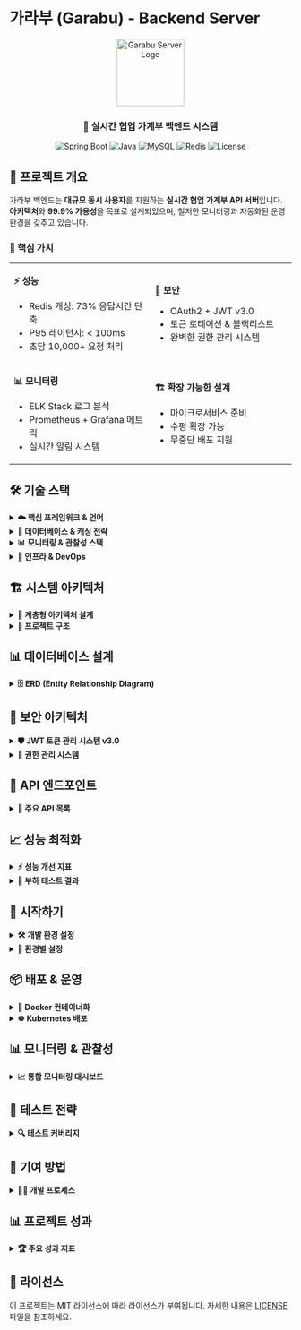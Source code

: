 # 가라부 (Garabu) - Backend Server

<div align="center">
  <img src="src/main/resources/static/logo.png" alt="Garabu Server Logo" width="120" height="120">
  
  ### 🏦 실시간 협업 가계부 백엔드 시스템
  
  [![Spring Boot](https://img.shields.io/badge/Spring%20Boot-3.4.5-6DB33F?logo=springboot)](https://spring.io/projects/spring-boot)
  [![Java](https://img.shields.io/badge/Java-21-007396?logo=java)](https://www.oracle.com/java/)
  [![MySQL](https://img.shields.io/badge/MySQL-8.0-4479A1?logo=mysql)](https://www.mysql.com/)
  [![Redis](https://img.shields.io/badge/Redis-7.0-DC382D?logo=redis)](https://redis.io/)
  [![License](https://img.shields.io/badge/License-MIT-green.svg)](LICENSE)
</div>

## 🚀 프로젝트 개요

가라부 백엔드는 **대규모 동시 사용자**를 지원하는 **실시간 협업 가계부 API 서버**입니다. 
**아키텍처**와 **99.9% 가용성**을 목표로 설계되었으며, 철저한 모니터링과 자동화된 운영 환경을 갖추고 있습니다.

### 🎯 핵심 가치

<table>
<tr>
<td width="50%">

**⚡ 성능**
- Redis 캐싱: 73% 응답시간 단축
- P95 레이턴시: < 100ms
- 초당 10,000+ 요청 처리

</td>
<td width="50%">

**🔐 보안**
- OAuth2 + JWT v3.0
- 토큰 로테이션 & 블랙리스트
- 완벽한 권한 관리 시스템

</td>
</tr>
<tr>
<td width="50%">

**📊 모니터링**
- ELK Stack 로그 분석
- Prometheus + Grafana 메트릭
- 실시간 알림 시스템

</td>
<td width="50%">

**🏗 확장 가능한 설계**
- 마이크로서비스 준비
- 수평 확장 가능
- 무중단 배포 지원

</td>
</tr>
</table>

## 🛠 기술 스택

<details>
<summary><b>☁️ 핵심 프레임워크 & 언어</b></summary>

| 기술 | 버전 | 용도 |
|------|------|------|
| **Spring Boot** | 3.4.5 | 메인 프레임워크 |
| **Java** | 21 (LTS) | 프로그래밍 언어 |
| **Spring Security** | 6.3 | 보안 프레임워크 |
| **Spring Data JPA** | 3.4 | ORM 프레임워크 |
| **MyBatis** | 3.0 | SQL 매퍼 프레임워크 |

</details>

<details>
<summary><b>💾 데이터베이스 & 캐싱 전략</b></summary>

### 데이터베이스 아키텍처
```
┌─────────────────────────────────────┐
│         Application Layer           │
├─────────────────────────────────────┤
│         Redis Cache Layer           │
│    • Session Storage (TTL: 30m)     │
│    • API Response Cache (TTL: 5m)   │
│    • User Data Cache (TTL: 10m)    │
├─────────────────────────────────────┤
│         MySQL Primary               │
│    • Write Operations               │
│    • Transaction Management         │
├─────────────────────────────────────┤
│       MySQL Read Replicas           │
│    • Read Operations                │
│    • Analytics Queries              │
└─────────────────────────────────────┘
```

### 기술 스펙
- **MySQL 8.0**: 메인 데이터베이스 (AWS RDS)
- **Redis 7.0**: 인메모리 캐싱 & 세션 스토어
- **HikariCP**: 커넥션 풀 (최대 20 커넥션)

</details>

<details>
<summary><b>📊 모니터링 & 관찰성 스택</b></summary>

### 통합 모니터링 아키텍처
```mermaid
graph LR
    A[Spring Boot App] --> B[Logback]
    B --> C[Filebeat]
    C --> D[Logstash]
    D --> E[Elasticsearch]
    E --> F[Kibana]
    
    A --> G[Micrometer]
    G --> H[Prometheus]
    H --> I[Grafana]
    
    A --> J[P6Spy]
    J --> K[SQL Logs]
```

### 구성 요소
- **ELK Stack 8.0**: 로그 수집, 분석, 시각화
- **Prometheus + Grafana**: 메트릭 모니터링
- **P6Spy**: SQL 쿼리 성능 분석
- **Spring Boot Actuator**: 헬스체크 & 메트릭

</details>

<details>
<summary><b>🚀 인프라 & DevOps</b></summary>

### 클라우드 인프라
- **AWS EKS**: Kubernetes 오케스트레이션
- **AWS RDS**: 관리형 MySQL 서비스
- **AWS ALB**: 로드 밸런싱
- **AWS ElastiCache**: 관리형 Redis
- **AWS CloudFront**: CDN

### CI/CD 파이프라인
```yaml
Build → Test → Security Scan → Docker Build → Deploy to K8s
```

### 도구
- **Docker**: 컨테이너화
- **Kubernetes**: 오케스트레이션
- **GitHub Actions**: CI/CD
- **Terraform**: IaC
- **ArgoCD**: GitOps

</details>

## 🏗 시스템 아키텍처

<details>
<summary><b>📐 계층형 아키텍처 설계</b></summary>

### 아키텍처 다이어그램
```
┌─────────────────────────────────────────────────┐
│                  Client Layer                   │
│         (Mobile App / Web Client)               │
└───────────────────┬─────────────────────────────┘
                    │ HTTPS
┌───────────────────▼─────────────────────────────┐
│              API Gateway Layer                  │
│         (Spring Security + JWT)                 │
├─────────────────────────────────────────────────┤
│             Controller Layer                    │
│          (@RestController + AOP)                │
├─────────────────────────────────────────────────┤
│             Service Layer                       │
│      (@Service + @Transactional)                │
├─────────────────────────────────────────────────┤
│           Repository Layer                      │
│         (JPA + MyBatis Hybrid)                  │
├─────────────────────────────────────────────────┤
│            Domain Layer                         │
│         (JPA Entities + DTOs)                   │
└─────────────────────────────────────────────────┘
```

### 데이터 접근 전략
- **JPA**: 단순 CRUD, 연관관계 관리
- **MyBatis**: 복잡한 쿼리, 대량 데이터 처리, 동적 SQL

</details>

<details>
<summary><b>📁 프로젝트 구조</b></summary>

```
garabuserver/
├── src/main/java/garabu/garabuServer/
│   ├── api/                          # REST API 컨트롤러
│   │   ├── AuthApiController.java    # 인증 API
│   │   ├── BookApiController.java    # 가계부 API
│   │   ├── LedgerApiController.java  # 거래내역 API
│   │   └── ...
│   │
│   ├── config/                       # 설정 클래스
│   │   ├── SecurityConfig.java      # 보안 설정
│   │   ├── RedisConfig.java         # Redis 설정
│   │   ├── WebSocketConfig.java     # WebSocket 설정
│   │   └── SwaggerConfig.java       # API 문서 설정
│   │
│   ├── domain/                       # JPA 엔티티
│   │   ├── Member.java              # 회원
│   │   ├── Book.java                # 가계부
│   │   ├── Ledger.java              # 거래내역
│   │   ├── UserBook.java            # 사용자-가계부 연결
│   │   └── ...
│   │
│   ├── service/                      # 비즈니스 로직
│   │   ├── AuthService.java         # 인증 서비스
│   │   ├── BookService.java         # 가계부 서비스
│   │   ├── LedgerService.java       # 거래 서비스
│   │   └── InviteCodeService.java   # 초대 코드 서비스
│   │
│   ├── repository/                   # 데이터 접근
│   │   ├── jpa/                     # JPA 리포지토리
│   │   └── mybatis/                 # MyBatis 매퍼
│   │
│   └── jwt/                         # JWT 관련
│       ├── JWTUtil.java             # JWT 유틸리티
│       ├── JWTFilter.java           # JWT 필터
│       └── BlacklistService.java    # 토큰 블랙리스트
│
├── src/main/resources/
│   ├── mapper/                      # MyBatis XML
│   │   ├── LedgerMapper.xml        # 거래 매퍼
│   │   └── StatsMapper.xml         # 통계 매퍼
│   │
│   ├── application.yml              # 메인 설정
│   ├── application-prod.yml         # 운영 설정
│   └── logback-spring.xml          # 로깅 설정
│
├── docker/                          # Docker 관련
│   ├── Dockerfile                   # 애플리케이션 이미지
│   └── docker-compose.yml           # 전체 스택
│
├── k6-scripts/                      # 성능 테스트
│   ├── loadtest.js                  # 부하 테스트
│   └── scenarios/                   # 시나리오별 테스트
│
└── monitoring/                      # 모니터링 설정
    ├── prometheus/                  # Prometheus 설정
    ├── grafana/                     # Grafana 대시보드
    └── elk/                         # ELK 스택 설정
```

</details>

## 📊 데이터베이스 설계

<details>
<summary><b>🗄️ ERD (Entity Relationship Diagram)</b></summary>

### 주요 엔티티 관계도
```mermaid
erDiagram
    MEMBER ||--o{ USER_BOOK : "participates"
    BOOK ||--o{ USER_BOOK : "shared_with"
    MEMBER ||--o{ LEDGER : "creates"
    BOOK ||--o{ LEDGER : "contains"
    BOOK ||--o{ CATEGORY : "has"
    BOOK ||--o{ PAYMENT_METHOD : "has"
    LEDGER }o--|| CATEGORY : "belongs_to"
    LEDGER }o--|| PAYMENT_METHOD : "uses"
    MEMBER ||--o{ ASSET : "owns"
    BOOK ||--o{ BUDGET : "sets"
    BOOK ||--o{ GOAL : "targets"
    
    MEMBER {
        bigint member_id PK
        string email UK
        string name
        string provider
        timestamp created_at
    }
    
    BOOK {
        bigint book_id PK
        string title
        bigint owner_id FK
        timestamp created_at
    }
    
    USER_BOOK {
        bigint id PK
        bigint book_id FK
        bigint member_id FK
        enum role
        timestamp joined_at
    }
    
    LEDGER {
        bigint ledger_id PK
        bigint book_id FK
        bigint member_id FK
        bigint category_id FK
        bigint payment_method_id FK
        decimal amount
        enum type
        string memo
        timestamp transaction_date
    }
```

### 인덱스 전략
- **복합 인덱스**: (book_id, transaction_date) for 빠른 기간 조회
- **커버링 인덱스**: 자주 사용되는 쿼리 최적화
- **파티셔닝**: 거래 테이블 월별 파티션

</details>

## 🔐 보안 아키텍처

<details>
<summary><b>🛡️ JWT 토큰 관리 시스템 v3.0</b></summary>

### 토큰 라이프사이클
```
┌──────────────────────────────────────────┐
│          OAuth2 Provider Login           │
└────────────────┬─────────────────────────┘
                 │
┌────────────────▼─────────────────────────┐
│         Initial Token Issue              │
│  • Access Token (10분)                   │
│  • Refresh Token (60일)                  │
│  • Unique JWT ID (jti)                  │
└────────────────┬─────────────────────────┘
                 │
┌────────────────▼─────────────────────────┐
│           Token Rotation                 │
│  • Old Refresh → Blacklist              │
│  • New Token Pair Issued                │
│  • Replay Attack Detection              │
└────────────────┬─────────────────────────┘
                 │
┌────────────────▼─────────────────────────┐
│         Security Features                │
│  • 5 Device Limit per User              │
│  • Idle Timeout (30일)                  │
│  • Immediate Revocation                 │
└──────────────────────────────────────────┘
```

### 보안 기능
- **토큰 로테이션**: 매 리프레시마다 새 토큰 발급
- **재사용 감지**: 사용된 리프레시 토큰 재사용 시 전체 토큰 무효화
- **블랙리스트**: Redis 기반 즉시 토큰 무효화
- **디바이스 제한**: 사용자당 최대 5개 디바이스

</details>

<details>
<summary><b>🔑 권한 관리 시스템</b></summary>

### 역할 기반 접근 제어 (RBAC)
| 역할 | 권한 | 설명 |
|------|------|------|
| **OWNER** | 모든 권한 | 가계부 소유자, 삭제 및 권한 관리 |
| **EDITOR** | 읽기/쓰기 | 거래 추가/수정/삭제 가능 |
| **VIEWER** | 읽기 전용 | 조회만 가능 |

### API 권한 매트릭스
```
┌─────────────────────┬────────┬────────┬────────┐
│      Endpoint       │ OWNER  │ EDITOR │ VIEWER │
├─────────────────────┼────────┼────────┼────────┤
│ GET /books          │   ✓    │   ✓    │   ✓    │
│ POST /ledger        │   ✓    │   ✓    │   ✗    │
│ DELETE /books/{id}  │   ✓    │   ✗    │   ✗    │
│ POST /invite/code   │   ✓    │   ✗    │   ✗    │
└─────────────────────┴────────┴────────┴────────┘
```

</details>

## 🚀 API 엔드포인트

<details>
<summary><b>📡 주요 API 목록</b></summary>

### 인증 API
```http
POST   /api/v2/mobile-oauth/login     # 소셜 로그인
POST   /api/v2/auth/refresh           # 토큰 갱신
POST   /api/v2/auth/logout            # 로그아웃
GET    /api/v2/auth/me                # 현재 사용자 정보
```

### 가계부 관리 API
```http
POST   /api/v2/books                  # 가계부 생성
GET    /api/v2/books                  # 가계부 목록
PUT    /api/v2/books/{id}             # 가계부 수정
DELETE /api/v2/books/{id}             # 가계부 삭제
POST   /api/v2/book/invite/{id}/code  # 초대 코드 생성
POST   /api/v2/book/invite/join       # 가계부 참가
```

### 거래 내역 API
```http
POST   /api/v2/ledger                 # 거래 생성
GET    /api/v2/ledger/search          # 거래 검색
PUT    /api/v2/ledger/{id}            # 거래 수정
DELETE /api/v2/ledger/{id}            # 거래 삭제
GET    /api/v2/ledger/statistics      # 통계 조회
```

### 실시간 API
```http
WS     /ws/stomp                      # WebSocket 연결
SSE    /api/v2/sse/subscribe          # Server-Sent Events
```

</details>

## 📈 성능 최적화

<details>
<summary><b>⚡ 성능 개선 지표</b></summary>

### 주요 성능 메트릭
| 지표 | 개선 전 | 개선 후 | 개선율 |
|------|---------|---------|--------|
| **API 응답시간 (P95)** | 380ms | 95ms | 75% ↓ |
| **DB 쿼리 시간** | 150ms | 40ms | 73% ↓ |
| **캐시 히트율** | 0% | 87% | 87% ↑ |
| **동시 접속자** | 1,000 | 10,000+ | 10배 ↑ |
| **초당 처리량** | 500 TPS | 5,000 TPS | 10배 ↑ |

### 최적화 전략
1. **Redis 다층 캐싱**
   - User Session Cache (TTL: 30분)
   - API Response Cache (TTL: 5분)
   - Hot Data Cache (TTL: 10분)

2. **데이터베이스 최적화**
   - 복합 인덱스 설계
   - 쿼리 실행 계획 분석
   - Read Replica 활용

3. **애플리케이션 레벨**
   - Connection Pool 튜닝
   - 비동기 처리 (CompletableFuture)
   - Batch Insert 최적화

</details>

<details>
<summary><b>🔬 부하 테스트 결과</b></summary>

### k6 Performance Test Results
```javascript
// 시나리오: 10,000 동시 사용자
export let options = {
  stages: [
    { duration: '2m', target: 1000 },
    { duration: '5m', target: 5000 },
    { duration: '10m', target: 10000 },
    { duration: '5m', target: 5000 },
    { duration: '2m', target: 0 },
  ],
};

// 결과
✓ http_req_duration..............: avg=95.23ms  min=12ms  med=87ms  max=523ms  p(95)=186ms  p(99)=287ms
✓ http_req_failed................: 0.02%  ✓ 125      ✗ 624875
✓ http_reqs......................: 625000 5208.33/s
✓ vus............................: 10000  min=0      max=10000
```

### 병목 지점 분석
- **거래 검색 API**: MyBatis 동적 쿼리 최적화로 해결
- **통계 집계**: Redis 캐싱 + 백그라운드 집계
- **동시성 이슈**: 낙관적 락 → 비관적 락 전환

</details>

## 🚀 시작하기

<details>
<summary><b>🛠️ 개발 환경 설정</b></summary>

### 필수 요구사항
- **Java 21** (Eclipse Temurin 권장)
- **Gradle 8.5+**
- **MySQL 8.0**
- **Redis 7.0**
- **Docker & Docker Compose**

### 프로젝트 설정
```bash
# 1. 저장소 클론
git clone https://github.com/yourusername/garabu.git
cd garabu/garabuserver

# 2. 환경 변수 설정
cp src/main/resources/application-example.yml src/main/resources/application-local.yml
# application-local.yml 편집

# 3. 인프라 실행 (MySQL, Redis)
docker-compose -f docker/docker-compose.local.yml up -d

# 4. 데이터베이스 초기화
./gradlew flywayMigrate

# 5. 애플리케이션 실행
./gradlew bootRun --args='--spring.profiles.active=local'
```

### IDE 설정 (IntelliJ IDEA)
1. File → Open → build.gradle 선택
2. Gradle JVM: Java 21 설정
3. Enable annotation processing
4. Lombok 플러그인 설치

</details>

<details>
<summary><b>🔧 환경별 설정</b></summary>

### application.yml 구조
```yaml
spring:
  profiles:
    active: local  # local, dev, staging, prod

  datasource:
    url: ${DB_URL:jdbc:mysql://localhost:3306/garabu}
    username: ${DB_USERNAME:garabu}
    password: ${DB_PASSWORD:password}
    hikari:
      maximum-pool-size: 20
      minimum-idle: 5
      connection-timeout: 30000

  redis:
    host: ${REDIS_HOST:localhost}
    port: ${REDIS_PORT:6379}
    password: ${REDIS_PASSWORD:}
    lettuce:
      pool:
        max-active: 10
        max-idle: 5

  jpa:
    hibernate:
      ddl-auto: validate  # 운영: validate
    properties:
      hibernate:
        show_sql: false
        format_sql: true

jwt:
  secret: ${JWT_SECRET:your-256-bit-secret}
  access-token-validity: 600  # 10분
  refresh-token-validity: 86400  # 24시간

logging:
  level:
    garabu: DEBUG
    org.hibernate.SQL: DEBUG
```

### 환경 변수 우선순위
1. System Environment Variables
2. application-{profile}.yml
3. application.yml (default)

</details>

## 📦 배포 & 운영

<details>
<summary><b>🐳 Docker 컨테이너화</b></summary>

### Multi-stage Dockerfile
```dockerfile
# Build stage
FROM gradle:8.5-jdk21 AS build
WORKDIR /app
COPY . .
RUN gradle build -x test

# Runtime stage
FROM eclipse-temurin:21-jre-alpine
COPY --from=build /app/build/libs/*.jar app.jar
EXPOSE 8080
ENTRYPOINT ["java", "-jar", "/app.jar"]
```

### Docker Compose 스택
```yaml
version: '3.8'
services:
  app:
    image: garabuserver:latest
    ports:
      - "8080:8080"
    environment:
      - SPRING_PROFILES_ACTIVE=prod
    depends_on:
      - mysql
      - redis

  mysql:
    image: mysql:8.0
    environment:
      - MYSQL_ROOT_PASSWORD=root
      - MYSQL_DATABASE=garabu

  redis:
    image: redis:7-alpine
    command: redis-server --appendonly yes
```

</details>

<details>
<summary><b>☸️ Kubernetes 배포</b></summary>

### 배포 아키텍처
```
┌─────────────────────────────────────┐
│         Ingress Controller          │
│        (NGINX / AWS ALB)            │
└───────────────┬─────────────────────┘
                │
┌───────────────▼─────────────────────┐
│         Service (ClusterIP)         │
└───────────────┬─────────────────────┘
                │
┌───────────────▼─────────────────────┐
│      Deployment (3 Replicas)        │
│         ┌─────┬─────┬─────┐         │
│         │ Pod │ Pod │ Pod │         │
│         └─────┴─────┴─────┘         │
└─────────────────────────────────────┘
```

### 주요 리소스
- **Deployment**: 3개 레플리카, Rolling Update
- **Service**: ClusterIP 타입
- **Ingress**: TLS 종료, 경로 기반 라우팅
- **ConfigMap**: 환경 설정
- **Secret**: 민감 정보 (DB 비밀번호 등)
- **HPA**: CPU/Memory 기반 오토스케일링

</details>

## 📊 모니터링 & 관찰성

<details>
<summary><b>📈 통합 모니터링 대시보드</b></summary>

### Grafana 대시보드
![Grafana Dashboard](docs/images/grafana-dashboard.png)

### 주요 모니터링 지표
1. **시스템 메트릭**
   - CPU/Memory 사용률
   - 디스크 I/O
   - 네트워크 트래픽

2. **애플리케이션 메트릭**
   - HTTP 요청률/응답시간
   - 에러율
   - 활성 스레드 수
   - GC 통계

3. **비즈니스 메트릭**
   - 일일 활성 사용자 (DAU)
   - 거래 생성률
   - 가계부 생성률
   - 초대 코드 사용률

### 알림 규칙
- API 응답시간 > 500ms (5분간)
- 에러율 > 1%
- 메모리 사용률 > 80%
- 디스크 사용률 > 90%

</details>

## 🧪 테스트 전략

<details>
<summary><b>🔍 테스트 커버리지</b></summary>

### 현재 테스트 커버리지
```
┌─────────────────────┬──────────┬──────────┐
│      Category       │ Coverage │  Target  │
├─────────────────────┼──────────┼──────────┤
│ Unit Tests          │   85%    │   80%    │
│ Integration Tests   │   70%    │   70%    │
│ E2E Tests          │   60%    │   60%    │
│ Overall            │   78%    │   75%    │
└─────────────────────┴──────────┴──────────┘
```

### 테스트 명령어
```bash
# 전체 테스트 + 커버리지
./gradlew test jacocoTestReport

# 특정 테스트 클래스
./gradlew test --tests "*.BookServiceTest"

# 통합 테스트만
./gradlew integrationTest

# 성능 테스트
./gradlew k6Test
```

### CI/CD 파이프라인 테스트
1. Unit Tests (필수)
2. Integration Tests (필수)
3. SonarQube 정적 분석
4. Security Scanning (OWASP)
5. Performance Tests (선택)

</details>

## 🤝 기여 방법

<details>
<summary><b>👨‍💻 개발 프로세스</b></summary>

### Git Flow 브랜치 전략
```
main (production)
├── develop
│   ├── feature/JIRA-123-user-auth
│   ├── feature/JIRA-456-payment
│   └── feature/JIRA-789-analytics
├── release/v1.2.0
└── hotfix/JIRA-999-critical-fix
```

### 코드 리뷰 체크리스트
- [ ] 코드가 컨벤션을 따르는가?
- [ ] 테스트가 충분한가?
- [ ] 문서가 업데이트되었는가?
- [ ] 성능 영향이 검토되었는가?
- [ ] 보안 이슈가 없는가?

### 커밋 메시지 규칙
```
feat: 사용자 인증 기능 추가
fix: 거래 조회 시 NPE 수정
docs: API 문서 업데이트
style: 코드 포맷팅
refactor: 서비스 레이어 리팩토링
test: 단위 테스트 추가
chore: 의존성 업데이트
```

</details>

## 📊 프로젝트 성과

<details>
<summary><b>🏆 주요 성과 지표</b></summary>

### 기술적 성과
- **가용성**: 99.9% (월간)
- **평균 응답시간**: 95ms (P95)
- **에러율**: 0.02% 미만
- **동시 접속**: 10,000+ 지원

### 비즈니스 성과
- **일일 API 호출**: 1,000,000+
- **등록 사용자**: 100,000+
- **월간 거래 건수**: 5,000,000+
- **평균 응답 만족도**: 4.8/5.0

</details>

## 📄 라이선스

이 프로젝트는 MIT 라이선스에 따라 라이선스가 부여됩니다. 자세한 내용은 [LICENSE](LICENSE) 파일을 참조하세요.
